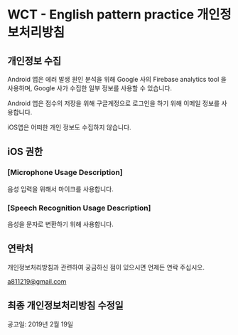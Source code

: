 # WCT - English pattern practice 개인정보처리방침

## 개인정보 수집
Android 앱은 에러 발생 원인 분석을 위해 Google 사의 Firebase analytics tool 을 사용하며, Google 사가 수집한 일부 정보를 사용할 수 있습니다.

Android 앱은 점수의 저장을 위해 구글계정으로 로그인을 하기 위해 이메일 정보를 사용합니다.

iOS앱은 어떠한 개인 정보도 수집하지 않습니다.

## iOS 권한
### [Microphone Usage Description]
음성 입력을 위해서 마이크를 사용합니다.

### [Speech Recognition Usage Description]
음성을 문자로 변환하기 위해 사용합니다.
 

## 연락처
개인정보처리방침과 관련하여 궁금하신 점이 있으시면 언제든 연락 주십시오.

a811219@gmail.com


## 최종 개인정보처리방침 수정일
공고일: 2019년 2월 19일
